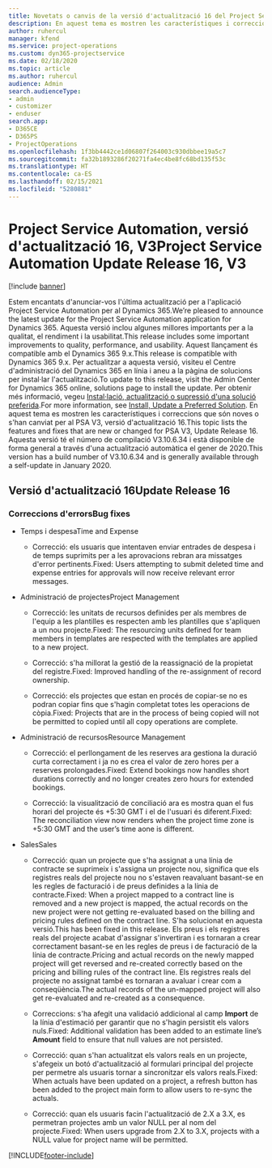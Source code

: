 ```yaml
---
title: Novetats o canvis de la versió d'actualització 16 del Project Service Automation, V3
description: En aquest tema es mostren les característiques i correccions disponibles al Project Service Automation V3, versió d'actualització 16.
author: ruhercul
manager: kfend
ms.service: project-operations
ms.custom: dyn365-projectservice
ms.date: 02/18/2020
ms.topic: article
ms.author: ruhercul
audience: Admin
search.audienceType:
- admin
- customizer
- enduser
search.app:
- D365CE
- D365PS
- ProjectOperations
ms.openlocfilehash: 1f3bb4442ce1d06807f264003c930dbbee19a5c7
ms.sourcegitcommit: fa32b1893286f20271fa4ec4be8fc68bd135f53c
ms.translationtype: HT
ms.contentlocale: ca-ES
ms.lasthandoff: 02/15/2021
ms.locfileid: "5280881"
---
```

# <a name="project-service-automation-update-release-16-v3"></a><span data-ttu-id="ec1c8-103">Project Service Automation, versió d'actualització 16, V3</span><span class="sxs-lookup"><span data-stu-id="ec1c8-103">Project Service Automation Update Release 16, V3</span></span>

[!include [banner](../includes/psa-now-project-operations.md)]

<span data-ttu-id="ec1c8-104">Estem encantats d'anunciar-vos l'última actualització per a l'aplicació Project Service Automation per al Dynamics 365.</span><span class="sxs-lookup"><span data-stu-id="ec1c8-104">We’re pleased to announce the latest update for the Project Service Automation application for Dynamics 365.</span></span> <span data-ttu-id="ec1c8-105">Aquesta versió inclou algunes millores importants per a la qualitat, el rendiment i la usabilitat.</span><span class="sxs-lookup"><span data-stu-id="ec1c8-105">This release includes some important improvements to quality, performance, and usability.</span></span>  <span data-ttu-id="ec1c8-106">Aquest llançament és compatible amb el Dynamics 365 9.x.</span><span class="sxs-lookup"><span data-stu-id="ec1c8-106">This release is compatible with Dynamics 365 9.x.</span></span> <span data-ttu-id="ec1c8-107">Per actualitzar a aquesta versió, visiteu el Centre d'administració del Dynamics 365 en línia i aneu a la pàgina de solucions per instal·lar l'actualització.</span><span class="sxs-lookup"><span data-stu-id="ec1c8-107">To update to this release, visit the Admin Center for Dynamics 365 online, solutions page to install the update.</span></span> <span data-ttu-id="ec1c8-108">Per obtenir més informació, vegeu [Instal·lació, actualització o supressió d'una solució preferida](https://docs.microsoft.com/dynamics365/project-service/upgrade-psa-home-page).</span><span class="sxs-lookup"><span data-stu-id="ec1c8-108">For more information, see [Install, Update a Preferred Solution](https://docs.microsoft.com/dynamics365/project-service/upgrade-psa-home-page).</span></span>
<span data-ttu-id="ec1c8-109">En aquest tema es mostren les característiques i correccions que són noves o s'han canviat per al PSA V3, versió d'actualització 16.</span><span class="sxs-lookup"><span data-stu-id="ec1c8-109">This topic lists the features and fixes that are new or changed for PSA V3, Update Release 16.</span></span> <span data-ttu-id="ec1c8-110">Aquesta versió té el número de compilació V3.10.6.34 i està disponible de forma general a través d'una actualització automàtica el gener de 2020.</span><span class="sxs-lookup"><span data-stu-id="ec1c8-110">This version has a build number of V3.10.6.34 and is generally available through a self-update in January 2020.</span></span>


## <a name="update-release-16"></a><span data-ttu-id="ec1c8-111">Versió d'actualització 16</span><span class="sxs-lookup"><span data-stu-id="ec1c8-111">Update Release 16</span></span>

### <a name="bug-fixes"></a><span data-ttu-id="ec1c8-112">Correccions d'errors</span><span class="sxs-lookup"><span data-stu-id="ec1c8-112">Bug fixes</span></span>

-   <span data-ttu-id="ec1c8-113">Temps i despesa</span><span class="sxs-lookup"><span data-stu-id="ec1c8-113">Time and Expense</span></span>

    -   <span data-ttu-id="ec1c8-114">Correcció: els usuaris que intentaven enviar entrades de despesa i de temps suprimits per a les aprovacions rebran ara missatges d'error pertinents.</span><span class="sxs-lookup"><span data-stu-id="ec1c8-114">Fixed: Users attempting to submit deleted time and expense entries for approvals will now receive relevant error messages.</span></span>

-   <span data-ttu-id="ec1c8-115">Administració de projectes</span><span class="sxs-lookup"><span data-stu-id="ec1c8-115">Project Management</span></span>

    -   <span data-ttu-id="ec1c8-116">Correcció: les unitats de recursos definides per als membres de l'equip a les plantilles es respecten amb les plantilles que s'apliquen a un nou projecte.</span><span class="sxs-lookup"><span data-stu-id="ec1c8-116">Fixed: The resourcing units defined for team members in templates are respected with the templates are applied to a new project.</span></span>

    -   <span data-ttu-id="ec1c8-117">Correcció: s'ha millorat la gestió de la reassignació de la propietat del registre.</span><span class="sxs-lookup"><span data-stu-id="ec1c8-117">Fixed: Improved handling of the re-assignment of record ownership.</span></span>

    -   <span data-ttu-id="ec1c8-118">Correcció: els projectes que estan en procés de copiar-se no es podran copiar fins que s'hagin completat totes les operacions de còpia.</span><span class="sxs-lookup"><span data-stu-id="ec1c8-118">Fixed: Projects that are in the process of being copied will not be permitted to copied until all copy operations are complete.</span></span>

-   <span data-ttu-id="ec1c8-119">Administració de recursos</span><span class="sxs-lookup"><span data-stu-id="ec1c8-119">Resource Management</span></span>

    -   <span data-ttu-id="ec1c8-120">Correcció: el perllongament de les reserves ara gestiona la duració curta correctament i ja no es crea el valor de zero hores per a reserves prolongades.</span><span class="sxs-lookup"><span data-stu-id="ec1c8-120">Fixed: Extend bookings now handles short durations correctly and no longer creates zero hours for extended bookings.</span></span>

    -   <span data-ttu-id="ec1c8-121">Correcció: la visualització de conciliació ara es mostra quan el fus horari del projecte és +5:30 GMT i el de l'usuari és diferent.</span><span class="sxs-lookup"><span data-stu-id="ec1c8-121">Fixed: The reconciliation view now renders when the project time zone is +5:30 GMT and the user’s time aone is different.</span></span>

-   <span data-ttu-id="ec1c8-122">Sales</span><span class="sxs-lookup"><span data-stu-id="ec1c8-122">Sales</span></span>

    -   <span data-ttu-id="ec1c8-123">Correcció: quan un projecte que s'ha assignat a una línia de contracte se suprimeix i s'assigna un projecte nou, significa que els registres reals del projecte nou no s'estaven reavaluant basant-se en les regles de facturació i de preus definides a la línia de contracte.</span><span class="sxs-lookup"><span data-stu-id="ec1c8-123">Fixed: When a project mapped to a contract line is removed and a new project is mapped, the actual records on the new project were not getting re-evaluated based on the billing and pricing rules defined on the contract line.</span></span> <span data-ttu-id="ec1c8-124">S'ha solucionat en aquesta versió.</span><span class="sxs-lookup"><span data-stu-id="ec1c8-124">This has been fixed in this release.</span></span> <span data-ttu-id="ec1c8-125">Els preus i els registres reals del projecte acabat d'assignar s'invertiran i es tornaran a crear correctament basant-se en les regles de preus i de facturació de la línia de contracte.</span><span class="sxs-lookup"><span data-stu-id="ec1c8-125">Pricing and actual records on the newly mapped project will get reversed and re-created correctly based on the pricing and billing rules of the contract line.</span></span> <span data-ttu-id="ec1c8-126">Els registres reals del projecte no assignat també es tornaran a avaluar i crear com a conseqüència.</span><span class="sxs-lookup"><span data-stu-id="ec1c8-126">The actual records of the un-mapped project will also get re-evaluated and re-created as a consequence.</span></span>

    -   <span data-ttu-id="ec1c8-127">Correccions: s'ha afegit una validació addicional al camp **Import** de la línia d'estimació per garantir que no s'hagin persistit els valors nuls.</span><span class="sxs-lookup"><span data-stu-id="ec1c8-127">Fixed: Additional validation has been added to an estimate line’s **Amount** field to ensure that null values are not persisted.</span></span>

    -   <span data-ttu-id="ec1c8-128">Correcció: quan s'han actualitzat els valors reals en un projecte, s'afegeix un botó d'actualització al formulari principal del projecte per permetre als usuaris tornar a sincronitzar els valors reals.</span><span class="sxs-lookup"><span data-stu-id="ec1c8-128">Fixed: When actuals have been updated on a project, a refresh button has been added to the project main form to allow users to re-sync the actuals.</span></span>

    -   <span data-ttu-id="ec1c8-129">Correcció: quan els usuaris facin l'actualització de 2.X a 3.X, es permetran projectes amb un valor NULL per al nom del projecte.</span><span class="sxs-lookup"><span data-stu-id="ec1c8-129">Fixed: When users upgrade from 2.X to 3.X, projects with a NULL value for project name will be permitted.</span></span>



[!INCLUDE[footer-include](../includes/footer-banner.md)]